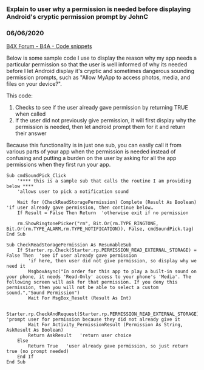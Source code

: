 ### Explain to user why a permission is needed before displaying Android's cryptic permission prompt by JohnC
### 06/06/2020
[B4X Forum - B4A - Code snippets](https://www.b4x.com/android/forum/threads/114979/)

Below is some sample code I use to display the reason why my app needs a particular permission so that the user is well informed of why its needed before I let Android display it's cryptic and sometimes dangerous sounding permission prompts, such as "Allow MyApp to access photos, media, and files on your device?".  
  
This code:  
  
1) Checks to see if the user already gave permission by returning TRUE when called  
2) If the user did not previously give permission, it will first display why the permission is needed, then let android prompt them for it and return their answer  
  
Because this functionality is in just one sub, you can easily call it from various parts of your app when the permission is needed instead of confusing and putting a burden on the user by asking for all the app permissions when they first run your app.  
  

```B4X
Sub cmdSoundPick_Click  
    '**** this is a sample sub that calls the routine I am providing below ****  
    'allows user to pick a notification sound  
  
    Wait for (CheckReadStoragePermission) Complete (Result As Boolean)   'if user already gave permission, then continue below…  
    If Result = False Then Return  'otherwise exit if no permission  
  
    rm.ShowRingtonePicker("rm", Bit.Or(rm.TYPE_RINGTONE, Bit.Or(rm.TYPE_ALARM,rm.TYPE_NOTIFICATION)), False, cmdSoundPick.tag)  
End Sub  
  
Sub CheckReadStoragePermission As ResumableSub  
    If Starter.rp.Check(Starter.rp.PERMISSION_READ_EXTERNAL_STORAGE) = False Then  'see if user already gave permission  
        'if here, then user did not give permission, so display why we need it  
        MsgboxAsync("In order for this app to play a built-in sound on your phone, it needs 'Read-Only' access to your phone's 'Media'. The following screen will ask for that permission. If you deny this permission, then you will not be able to select a custom sound.","Sound Permission")  
        Wait For MsgBox_Result (Result As Int)  
  
        Starter.rp.CheckAndRequest(Starter.rp.PERMISSION_READ_EXTERNAL_STORAGE)   'prompt user for permission because they did not already give it  
        Wait For Activity_PermissionResult (Permission As String, AskResult As Boolean)  
        Return AskResult   'return user choice  
    Else  
        Return True   'user already gave permission, so just return true (no prompt needed)  
    End If  
End Sub
```